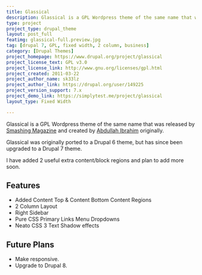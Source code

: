 ```yaml
---
title: Glassical
description: Glassical is a GPL Wordpress theme of the same name that was released by Smashing Magazine and created by Abdullah Ibrahim originally.
type: project
project_type: drupal_theme
layout: post_full
featimg: glassical-full.preview.jpg
tag: [drupal 7, GPL, fixed width, 2 column, business]
category: [Drupal Themes]
project_homepage: https://www.drupal.org/project/glassical
project_license_text: GPL v3.0
project_license_link: http://www.gnu.org/licenses/gpl.html
project_created: 2011-03-22
project_author_name: sk33lz
project_author_link: https://drupal.org/user/149225
project_version_support: 7.x
project_demo_link: https://simplytest.me/project/glassical
layout_type: Fixed Width

---
```

Glassical is a GPL Wordpress theme of the same name that was released by <a href="http://www.smashingmagazine.com/2009/11/07/glassical-a-free-wordpress-theme/" ref="nofollow">Smashing Magazine</a> and created by <a href="http://www.symmetricweb.com/" rel="nofollow">Abdullah Ibrahim</a> originally.

Glassical was originally ported to a Drupal 6 theme, but has since been upgraded to a Drupal 7 theme.

I have added 2 useful extra content/block regions and plan to add more soon.

## Features

- Added Content Top & Content Bottom Content Regions
- 2 Column Layout
- Right Sidebar
- Pure CSS Primary Links Menu Dropdowns
- Neato CSS 3 Text Shadow effects

## Future Plans

- Make responsive.
- Upgrade to Drupal 8.

